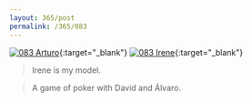 ```yaml
---
layout: 365/post
permalink: /365/083
---
```


[![083 Arturo](https://c2.staticflickr.com/6/5820/21610821716_88c11a5dc6_c.jpg)](https://www.flickr.com/photos/131440297@N08/21637053505/){:target="_blank"}
[![083 Irene](https://c1.staticflickr.com/1/611/21261222438_b0115d488d_c.jpg)](https://www.flickr.com/photos/25124902@N04/21261222438/){:target="_blank"}


> Irene is my model.

> A game of poker with David and Álvaro.
